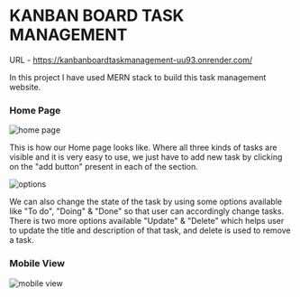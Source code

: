 <h1>KANBAN BOARD TASK MANAGEMENT</h1>

URL - https://kanbanboardtaskmanagement-uu93.onrender.com/

In this project I have used MERN stack to build this task management website.
<h3>Home Page</h3>
<img src="https://github.com/parbhat-cpp/kanban-task-management/assets/83265789/f46a1acb-5bcf-4999-87f1-38bfd5199fde" alt="home page"/>
<p>This is how our Home page looks like. Where all three kinds of tasks are visible and it is very easy to use, we just have to add new task by clicking on the "add button" present in each of the section.</p>

<img src="https://github.com/parbhat-cpp/kanban-task-management/assets/83265789/d88cdd3e-1032-4d22-b998-025406fd643a" alt="options"/>
<p>We can also change the state of the task by using some options available like "To do", "Doing" & "Done" so that user can accordingly change tasks. There is two more options available
"Update" & "Delete" which helps user to update the title and description of that task, and delete is used to remove a task.</p>

<h3>Mobile View</h3>
<img src="https://github.com/parbhat-cpp/kanban-task-management/assets/83265789/132378fa-9a28-4990-b39c-8644b3ce21b7" alt="mobile view"/>

